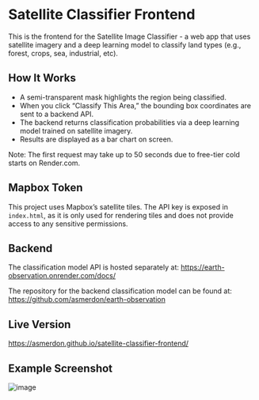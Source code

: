 # Satellite Classifier Frontend

This is the frontend for the Satellite Image Classifier - a web app that uses satellite imagery and a deep learning model to classify land types (e.g., forest, crops, sea, industrial, etc).

## How It Works
- A semi-transparent mask highlights the region being classified.
- When you click “Classify This Area,” the bounding box coordinates are sent to a backend API.
- The backend returns classification probabilities via a deep learning model trained on satellite imagery.
- Results are displayed as a bar chart on screen.

Note: The first request may take up to 50 seconds due to free-tier cold starts on Render.com.

## Mapbox Token
This project uses Mapbox’s satellite tiles. The API key is exposed in `index.html`, as it is only used for rendering tiles and does not provide access to any sensitive permissions.

## Backend
The classification model API is hosted separately at:
https://earth-observation.onrender.com/docs/

The repository for the backend classification model can be found at:
https://github.com/asmerdon/earth-observation

## Live Version
https://asmerdon.github.io/satellite-classifier-frontend/

## Example Screenshot
![image](https://github.com/user-attachments/assets/00e15f90-71e8-4764-8d03-ac849e7de653)

